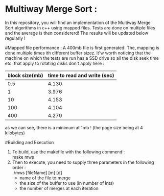 # Multiway Merge Sort : 
In this repository, you will find an implementation of the Multiway Merge Sort algorithms in 
c++ using mapped files. Tests are done on multiple files and the average is then considererd! 
The results will be updated below regularly !

#Mapped file performance : 
A 400mb file is first generated. The, mapping is done multiple times ith different 
buffer sizez. It'w worth noticing that the machine on which the tests are run has a
SSD drive so all the disk seek time etc. that apply to rotating disks don't apply here : 

| block size(mb)  | time to read and write (sec) |
| --------------  | ---------------------------- |
| 0.5             | 4.130                        |
| 1               | 3.976                        |
| 10              |  4.153                       |
| 100             | 4.104                        |
| 400             | 4.270                        |

as we can see, there is a minimum at 1mb ! 
(the page size being at 4 kilobytes)

#Building and Execution
1. To build, use the makefile with the following commend : <br/>                 make mws 
2. Then to execute, you need to supply three parameters in the following order : <br/>                ./mws [fileName] [m] [d]
   * name of the file to merge 
   * the size of the buffer to use (in number of ints)
   * the number of merges at each iteration 
 